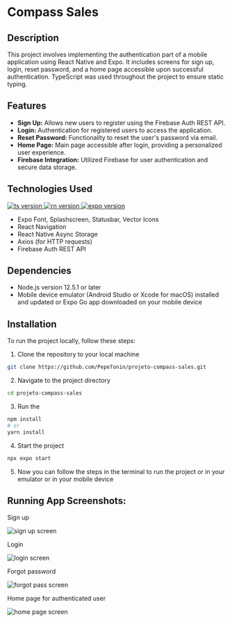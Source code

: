 # Compass Sales

## Description
This project involves implementing the authentication part of a mobile application using React Native and Expo. It includes screens for sign up, login, reset password, and a home page accessible upon successful authentication. TypeScript was used throughout the project to ensure static typing.

## Features
- **Sign Up:** Allows new users to register using the Firebase Auth REST API.
- **Login:** Authentication for registered users to access the application.
- **Reset Password:** Functionality to reset the user's password via email.
- **Home Page:** Main page accessible after login, providing a personalized user experience.
- **Firebase Integration:** Utilized Firebase for user authentication and secure data storage.

## Technologies Used
<span>
  <a href="https://www.typescriptlang.org/">
    <img src="https://img.shields.io/badge/TypeScript-5.1.3-blue.svg?style=flat-square" alt="ts version">
  </a>
  <a href="https://reactnative.dev/">
    <img src="https://img.shields.io/badge/ReactNative-0.72.5-blue.svg?style=flat-square" alt="rn version">
  </a>
  <a href="https://docs.expo.dev/">
    <img src="https://img.shields.io/badge/Expo-49.0.10-blue.svg?style=flat-square" alt="expo version">
  </a>
</span>

- Expo Font, Splashscreen, Statusbar, Vector Icons
- React Navigation
- React Native Async Storage
- Axios (for HTTP requests)
- Firebase Auth REST API

## Dependencies
- Node.js version 12.5.1 or later
- Mobile device emulator (Android Studio or Xcode for macOS) installed and updated or Expo Go app downloaded on your mobile device

## Installation
To run the project locally, follow these steps:
1. Clone the repository to your local machine

```bash
git clone https://github.com/PepeTonin/projeto-compass-sales.git
```

2. Navigate to the project directory
   
```bash
cd projeto-compass-sales
```

3. Run the 

```bash
npm install
# or
yarn install
```

4. Start the project

```bash
npx expo start
```

5. Now you can follow the steps in the terminal to run the project or in your emulator or in your mobile device

## Running App Screenshots:

Sign up

![sign up screen](./images/readme_file/signup_screen.jpg)

Login

![login screen](./images/readme_file/login_screen.jpg)

Forgot password

![forgot pass screen](./images/readme_file/forgotpass_screen.jpg)

Home page for authenticated user

![home page screen](./images/readme_file/main_screen.jpg)
